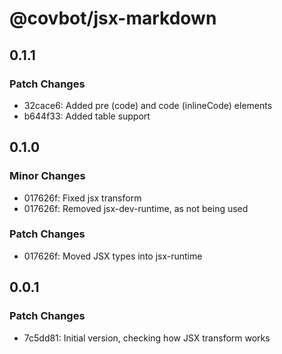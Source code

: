 # @covbot/jsx-markdown

## 0.1.1

### Patch Changes

-   32cace6: Added pre (code) and code (inlineCode) elements
-   b644f33: Added table support

## 0.1.0

### Minor Changes

-   017626f: Fixed jsx transform
-   017626f: Removed jsx-dev-runtime, as not being used

### Patch Changes

-   017626f: Moved JSX types into jsx-runtime

## 0.0.1

### Patch Changes

-   7c5dd81: Initial version, checking how JSX transform works
